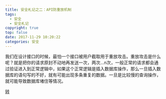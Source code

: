 ```yaml
---
title: 安全札记之二：API防重放机制
tags:
  - 安全
  - 安全札记
copyright: true
top: false
date: 2017-11-29 10:20:22
categories: 安全
---
```

我们在设计接口的时候，最怕一个接口被用户截取用于重放攻击。重放攻击是什么呢？就是把你的请求原封不动地再发送一次，两次...n次，一般正常的请求都会通过验证进入到正常逻辑中，如果这个正常逻辑是插入数据库操作，那么一旦插入数据库的语句写的不好，就有可能出现多条重复的数据。一旦是比较慢的查询操作，就可能导致数据库堵住等情况。
<!--more-->

[转](http://www.cnblogs.com/yjf512/p/6590890.html#3807959)